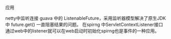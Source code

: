 应用

netty中监听连接
guava 中的 ListenableFuture，采用监听器模型解决了原生JDK中 future.get() 一直阻塞结果的问题。
在spirng 中ServletContextListener接口通过web中的listener就可以在web启动时初始化spirng也是事件的一种应用。

